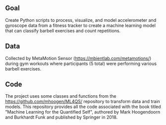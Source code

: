 ## Goal

Create Python scripts to process, visualize, and model accelerometer and gyroscope data from a fitness tracker to create a machine learning model that can classify barbell exercises and count repetitions.

## Data

Collected by MetaMotion Sensor (https://mbientlab.com/metamotions/) during gym workouts where participants (5 total) were performing various barbell exercises.

## Code
The project uses some classes and functions from the https://github.com/mhoogen/ML4QS/ repository to transform data and train models.
This repository provides all the code associated with the book titled "Machine Learning for the Quantified Self", authored by Mark Hoogendoorn and Burkhardt Funk and published by Springer in 2018.